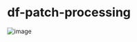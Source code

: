 # df-patch-processing

![image](https://github.com/tonygotik/df-patch-processing/assets/120072085/4a6608cf-ec4b-4dec-9d02-26148e3f6f5d)
